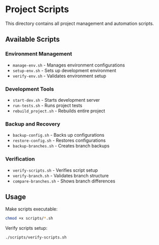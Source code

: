# Project Scripts

This directory contains all project management and automation scripts.

## Available Scripts

### Environment Management
- `manage-env.sh` - Manages environment configurations
- `setup-env.sh` - Sets up development environment
- `verify-env.sh` - Validates environment setup

### Development Tools
- `start-dev.sh` - Starts development server
- `run-tests.sh` - Runs project tests
- `rebuild_project.sh` - Rebuilds entire project

### Backup and Recovery
- `backup-config.sh` - Backs up configurations
- `restore-config.sh` - Restores configurations
- `backup-branches.sh` - Creates branch backups

### Verification
- `verify-scripts.sh` - Verifies script setup
- `verify-branch.sh` - Validates branch structure
- `compare-branches.sh` - Shows branch differences

## Usage

Make scripts executable:
```bash
chmod +x scripts/*.sh
```

Verify scripts setup:
```bash
./scripts/verify-scripts.sh
``` 
